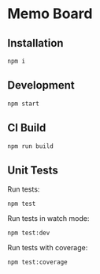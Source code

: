 # Memo Board

## Installation

```npm i```

## Development

``` npm start ```

## CI Build

```npm run build```

## Unit Tests

Run tests:

```npm test```

Run tests in watch mode:

```npm test:dev```

Run tests with coverage:

```npm test:coverage```
